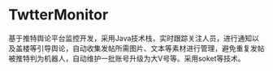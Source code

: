 # TwtterMonitor
基于推特舆论平台监控开发，采用Java技术栈，实时跟踪关注人员，进行通知以及盖楼等引导舆论，自动收集发帖所需图片、文本等素材进行管理，避免重复发帖被推特判为机器人，自动维护一批账号升级为大V号等。采用soket等技术。
